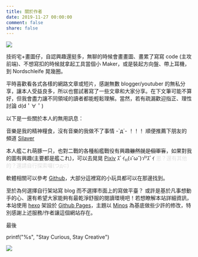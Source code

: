 ```yaml
---
title: 關於作者
date: 2019-11-27 00:00:00
comment: false
share: false
---
```


![](https://res.cloudinary.com/driftkingtw/image/upload/f_auto/v1574780055/avator/Fur_chan_w_ipad.jpg)

技術宅+畫圖仔，自認興趣還挺多，無聊的時候會畫畫圖、畫累了寫寫 code (主攻前端)、不想寫扣的時候就拿起工具當個小 Maker，或是裝起方向盤、帶上耳機，到 Nordschleife 晃幾圈。

平時喜歡看各式各樣的網路文章或短片，感謝無數 blogger/youtuber 的無私分享，讓本人受益良多，所以也嘗試著寫了一些文章和大家分享。在下文筆可能不算好，但我會盡力讓不同領域的讀者都能輕鬆理解。當然，若有疏漏歡迎指正、理性討論 d(d＇∀＇)

以下是一些關於本人的無用訊息：

音樂是我的精神糧食，沒有音樂的我做不了事情 -`д´- ！！！ 順便推薦下朋友的頻道 [Silaver](https://www.youtube.com/channel/UC3u5AUgOfRcAT2JtWlq1Y-w)

本人艦これ萌豚一只，也對二戰的各種船艦戰役有興趣~~雖然就是個軍盲~~，如果對我的圖有興趣(主要都是艦これ)，可以去晃晃 [Pixiv](https://pixiv.me/driftkingtw) ｽﾞｲ₍₍(ง˘ω˘)ว⁾⁾ｽﾞｲ <font color=#DDD>恩？還有其他的？還請自行探索囉(つд⊂)</font>

軟體相關可以參考 [Github](https://github.com/driftkingtw)，大部分這裡寫的小玩具都可以在那邊找到。

至於為何選擇自行架站寫 blog 而不選擇市面上的寫做平臺？ 或許是基於凡事想動手的心、還有希望大家能夠有最乾淨舒服的閱讀環境吧！若想瞭解本站詳細資訊，本站使用 [hexo](https://hexo.io/) 架設於 [Github Pages](https://pages.github.com/)，主題以 [Minos](https://github.com/ppoffice/hexo-theme-minos) 為基底做些少許的修改，特別感謝上述服務/作者讓這個網站存在。

最後

printf("%s", "Stay Curious, Stay Creative")

![](https://res.cloudinary.com/driftkingtw/image/upload/f_auto/v1574785576/avator/IMG_360DC6F78AE4-1_R.jpg)

